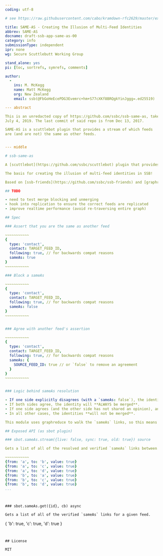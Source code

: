 ```yaml
---
coding: utf-8

# see https://raw.githubusercontent.com/cabo/kramdown-rfc2629/master/examples/draft-ietf-core-block-xx.mkd for more fields

title: SAME-AS - Creating the Illusion of Multi-Feed Identities
abbrev: SAME-AS
docname: draft-ssb-app-same-as-00
category: info
submissionType: independent
ipr: none
wg: Secure Scuttlebutt Working Group

stand_alone: yes
pi: [toc, sortrefs, symrefs, comments]

author:
  -
    ins: M. McKegg
    name: Matt McKegg
    org: New Zealand
    email: ssb(@FbGoHeEcePDG3Evemrc+hm+S77cXKf8BRQgkYinJggg=.ed25519)

--- abstract

This is an unredacted copy of https://github.com/ssbc/ssb-same-as, taken
July 4, 2019. The last commit of said repo is from Dec 13, 2017.

SAME-AS is a scuttlebot plugin that provides a stream of which feeds
are (and are not) the same as other feeds.


--- middle

# ssb-same-as

A [scuttlebot](https://github.com/ssbc/scuttlebot) plugin that provides a stream of which feeds are (and are not) the same as other feeds.

The basis for creating the illusion of multi-feed identities in SSB!

Based on [ssb-friends](https://github.com/ssbc/ssb-friends) and [graphreduce](https://github.com/ssbc/graphreduce)

## TODO

- need to test merge blocking and unmerging
- hook into replication to ensure the correct feeds are replicated
- improve realtime performance (avoid re-traversing entire graph)

## Spec

### Assert that you are the same as another feed

~~~~~~~~~~~
{
  type: 'contact',
  contact: TARGET_FEED_ID,
  following: true, // for backwards compat reasons
  sameAs: true
}
~~~~~~~~~~~

### Block a sameAs

~~~~~~~~~~~
{
  type: 'contact',
  contact: TARGET_FEED_ID,
  following: true, // for backwards compat reasons
  sameAs: false
}
~~~~~~~~~~~


### Agree with another feed's assertion

~~~~~~~~~~~
{
  type: 'contact',
  contact: TARGET_FEED_ID,
  following: true, // for backwards compat reasons
  sameAs: {
    SOURCE_FEED_ID: true // or `false` to remove an agreement
  }
}
~~~~~~~~~~~


### Logic behind sameAs resolution

- If one side explicitly disagrees (with a `sameAs: false`), the identities will **NEVER be merged**.
- If both sides agree, the identity will **ALWAYS be merged**.
- If one side agrees (and the other side has not shared an opinion), and you agree, then the identities will be **merged**.
- In all other cases, the identities **will not be merged**.

This module uses graphreduce to walk the `sameAs` links, so this means that any topology of links will be resolved.

## Exposed API (as sbot plugin)

### sbot.sameAs.stream({live: false, sync: true, old: true}) source

Gets a list of all of the resolved and verified `sameAs` links between feeds.

~~~~~~~~~~~
{from: 'a', to: 'b', value: true}
{from: 'a', to: 'c', value: true}
{from: 'a', to: 'd', value: true}
{from: 'b', to: 'a', value: true}
{from: 'b', to: 'c', value: true}
{from: 'b', to: 'd', value: true}
...
```

~~~~~~~~~~~


### sbot.sameAs.get({id}, cb) async

Gets a list of all of the verified `sameAs` links for a given feed.

~~~~~~~~~~~
{
  'b': true,
  'c': true,
  'd': true
}
~~~~~~~~~~~


## License

MIT
